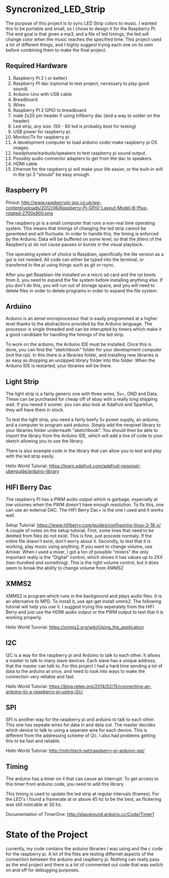 # Syncronized_LED_Strip
The purpose of this project is to sync LED Strip colors to music. I wanted this to be portable and small, so I chose to design it for the Raspberry PI. The end goal is that given a mp3, and a file of led timings, the led will change color when the music reaches the specified time. This project used a lot of different things, and I highly suggest trying each one on its own before combining them to make the final project.

## Required Hardware
1. Raspberry Pi 2 ( or better)
2. Raspberry PI dac (optional to test project, necessary to play good sound)
3. Arduino Uno with USB cable
4. Breadboard
5. Wires
6. Raspberry PI 2 GPIO to breadboard
7. male 2x20 pin header if using hifiberry dac (and a way to solder on the header)
8. Led strip, any size. (50 - 60 led is probably best for testing)
9. USB power for raspberry pi.
10. Monitor/Tv for raspberry pi
11. A development computer to load arduino code/ make raspberry pi OS images.
12. headphone/earbuds/speakers to test raspberry pi sound output.
13. Possibly audio connector adapters to get from the dac to speakers. 
14. HDMI cable
15. Ethernet for the raspberry pi will make your life easier, or the built-in wifi in the rpi 3 "should" be easy enough.

## Raspberry PI
Pinout:
http://www.raspberrypi-spy.co.uk/wp-content/uploads/2012/06/Raspberry-Pi-GPIO-Layout-Model-B-Plus-rotated-2700x900.png

The raspberry pi is a small computer that runs a non-real time operating system. This means that timings of changing the led strip cannot be garenteed and will fluctuate. In order to handle this, the timing is enforced by the Arduino. Data will be buffered on some level, so that the jitters of the Raspberry pi do not cause pauses or bursts in the visual playback. 

The operating system of choice is Raspbian, specifically the lite version as a gui is not needed. All code can either be typed into the terminal, or transfered to the pi using things such as git or rsync.

After you get Raspbian-lite installed on a micro sd card and the rpi boots from it, you need to expand the file system before installing anything else. If you don't do this, you will run out of storage space, and you will need to delete files in order to delete programs in order to expand the file system.



## Arduino

Arduino is an atmel microprocessor that is easily programmed at a higher level thanks to the abstractions provided by the Arduino language. The processor is single threaded and can be interupted by timers which make it a good candidate for handling the timings of the led strip.

To work on the arduino, the Arduino IDE must be installed. Once this is done, you can find the "sketchbook" folder for your development computer (not the rpi). In this there is a libraries folder, and installing new libraries is as easy as dropping an unzipped library folder into this folder. When the Arduino IDE is restarted, your libraries will be there. 

## Light Strip
The light strip is a fairly generic one with three wires, 5v+, GND and Data. These can be purchased for cheap off of ebay with a really long shipping wait. If you neeed it sooner, you can also look at Adafruit and Sparkfun, they will have them in stock.

To test the light strip, you need a fairly beefy 5v power supply, an arduino, and a computer to program said arduino. 
Simply add the neopixel library to your libraries folder underneath "sketchbook". You should then be able to import the library from the Arduino IDE, which will add a line of code to your sketch allowing you to use the library.

There is also example code in the library that can allow you to test and play with the led strip easily.

Hello World Tutorial: https://learn.adafruit.com/adafruit-neopixel-uberguide/arduino-library
## HIFI Berry Dac

The raspberry PI has a PWM audio output which is garbage, especially at low volumes when the PWM doesn't have enough resolution. To fix this, one can use an external DAC. The HIFI Berry Dac+ is the one I used and it works well.

Setup Tutorial: https://www.hifiberry.com/guides/configuring-linux-3-18-x/
A couple of notes on the setup tutorial. First, some lines that need to be deleted from files do not exist. This is fine, just procede normaly. If the entire file doesn't exist, don't worry about it.
Secondly, to test that it is working, play music using anything. If you want to change volume, use Amixer. When I used a mixer, I got a ton of possible "mixers" the only important really is the "Digital" control, which shows it has values up to 2XX (two-hundred and something). This is the right volume control, but it does seem to break the ability to change volume from XMMS2

## XMMS2
XMMS2 is program which runs in the background and plays audio files. It is an alternative to MPD. To install it, use apt-get install xmms2.
The following tutorial will help you use it. I suggest trying this seperately from the HIFI Berry and just use the HDMI audio output or the PWM output to test that it is working properly.

Hello World Turorial: https://xmms2.org/wiki/Using_the_application
## I2C

I2C is a way for the raspberry pi and Arduino to talk to each other. It allows a master to talk to many slave devices. Each slave has a unique address, that the master can talk to.  For this project I had a hard time sending a lot of data to the arduino at once, and need to look into ways to make the connection very reliable and fast. 

Hello World Tutorial: https://blog.retep.org/2014/02/15/connecting-an-arduino-to-a-raspberry-pi-using-i2c/
## SPI

SPI is another way for the raspberry pi and arduino to talk to each other. This one has sepeate wires for data in and data out. The master decides which device to talk to using a seperate wire for each device. This is different from the addressing scheme of i2c. I also had problems getting this to be fast and reliable. 

Hello World Tutorial: http://mitchtech.net/raspberry-pi-arduino-spi/
## Timing

The arduino has a timer on it that can cause an interrupt. To get access to this timer from arduino code, you need to add this library. 

This timing is used to update the led strip at regular intervals (frames). For the LED's I found a framerate at or above 45 hz to be the best, as flickering was still noticable at 30 hz.

Documentation of TimerOne: http://playground.arduino.cc/Code/Timer1

# State of the Project
currently, my code contains the arduino libraries I was using and the c code for the raspberry pi. A lot of the files are testing differnet aspects of the connection between the arduino and raspberry pi. Nothing can really pass as the end project and there is a lot of commented out code that was switch on and off for debugging purposes.  


